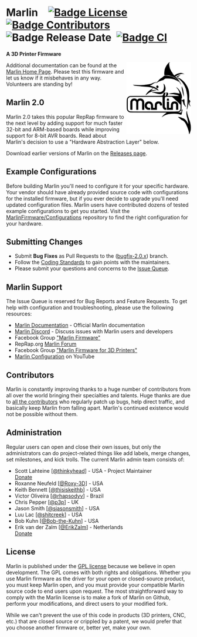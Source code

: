 
# Marlin [![Badge License]][License] [![Badge Contributors]][Contributors] ![Badge Release Date] [![Badge CI]][CI]

**A 3D Printer Firmware**



<img align="right" width=175 src="buildroot/share/pixmaps/logo/marlin-250.png" />

Additional documentation can be found at the [Marlin Home Page][Website].
Please test this firmware and let us know if it misbehaves in any way. Volunteers are standing by!

## Marlin 2.0

Marlin 2.0 takes this popular RepRap firmware to the next level by adding support for much faster 32-bit and ARM-based boards while improving support for 8-bit AVR boards. Read about Marlin's decision to use a "Hardware Abstraction Layer" below.

Download earlier versions of Marlin on the [Releases page][Releases].

## Example Configurations

Before building Marlin you'll need to configure it for your specific hardware. Your vendor should have already provided source code with configurations for the installed firmware, but if you ever decide to upgrade you'll need updated configuration files. Marlin users have contributed dozens of tested example configurations to get you started. Visit the [MarlinFirmware/Configurations][Configurations] repository to find the right configuration for your hardware.

## Submitting Changes

- Submit **Bug Fixes** as Pull Requests to the ([bugfix-2.0.x]) branch.
- Follow the [Coding Standards] to gain points with the maintainers.
- Please submit your questions and concerns to the [Issue Queue][Issues].

## Marlin Support

The Issue Queue is reserved for Bug Reports and Feature Requests. To get help with configuration and troubleshooting, please use the following resources:

- [Marlin Documentation](http://marlinfw.org) - Official Marlin documentation
- [Marlin Discord][Discord] - Discuss issues with Marlin users and developers
- Facebook Group ["Marlin Firmware"][Facebook]
- RepRap.org [Marlin Forum][Forum]
- Facebook Group ["Marlin Firmware for 3D Printers"][Facebook 3D]
- [Marlin Configuration][YouTube] on YouTube

## Contributors

Marlin is constantly improving thanks to a huge number of contributors from all over the world bringing their specialties and talents. Huge thanks are due to [all the contributors][Contributors] who regularly patch up bugs, help direct traffic, and basically keep Marlin from falling apart. Marlin's continued existence would not be possible without them.

## Administration

Regular users can open and close their own issues, but only the administrators can do project-related things like add labels, merge changes, set milestones, and kick trolls. The current Marlin admin team consists of:

 - Scott Lahteine [[@thinkyhead]] - USA - Project Maintainer <br>
   [Donate][Donate Scott]
 - Roxanne Neufeld [[@Roxy-3D]] - USA
 - Keith Bennett [[@thisiskeithb]] - USA
 - Victor Oliveira [[@rhapsodyv]] - Brazil
 - Chris Pepper [[@p3p]] - UK
 - Jason Smith [[@sjasonsmith]] - USA
 - Luu Lac [[@shitcreek]] - USA
 - Bob Kuhn [[@Bob-the-Kuhn]] - USA
 - Erik van der Zalm [[@ErikZalm]] - Netherlands<br>
   [Donate][Donate Erik]

## License

Marlin is published under the [GPL license][License] because we believe in open development. The GPL comes with both rights and obligations. Whether you use Marlin firmware as the driver for your open or closed-source product, you must keep Marlin open, and you must provide your compatible Marlin source code to end users upon request. The most straightforward way to comply with the Marlin license is to make a fork of Marlin on Github, perform your modifications, and direct users to your modified fork.

While we can't prevent the use of this code in products (3D printers, CNC, etc.) that are closed source or crippled by a patent, we would prefer that you choose another firmware or, better yet, make your own.

<!----------------------------------------------------------------------------->

[Badge Contributors]: https://img.shields.io/github/contributors/marlinfirmware/marlin.svg
[Badge Release Date]: https://img.shields.io/github/release-date/marlinfirmware/marlin.svg
[Badge License]: https://img.shields.io/badge/License-GPLv3-blue.svg
[Badge CI]: https://github.com/MarlinFirmware/Marlin/workflows/CI/badge.svg?branch=bugfix-2.0.x

[License]: LICENSE


[CI]: https://github.com/MarlinFirmware/Marlin/actions
[Contributors]: https://github.com/MarlinFirmware/Marlin/graphs/contributors
[Releases]: https://github.com/MarlinFirmware/Marlin/releases
[bugfix-2.0.x]: https://github.com/MarlinFirmware/Marlin/tree/bugfix-2.0.x
[Issues]: https://github.com/MarlinFirmware/Marlin/issues


[Website]: https://marlinfw.org/
[Configurations]: https://github.com/MarlinFirmware/Configurations
[Coding Standards]: http://marlinfw.org/docs/development/coding_standards.html


[Discord]: https://discord.gg/n5NJ59y
[Facebook]: https://www.facebook.com/groups/1049718498464482/
[Forum]: https://forums.reprap.org/list.php?415
[Facebook 3D]: https://www.facebook.com/groups/3Dtechtalk/
[YouTube]: https://www.youtube.com/results?search_query=marlin+configuration


[@thisiskeithb]: https://github.com/thisiskeithb
[@Bob-the-Kuhn]: https://github.com/Bob-the-Kuhn
[@sjasonsmith]: https://github.com/sjasonsmith
[@thinkyhead]: https://github.com/thinkyhead
[@rhapsodyv]: https://github.com/rhapsodyv
[@shitcreek]: https://github.com/shitcreek
[@ErikZalm]: https://github.com/ErikZalm
[@Roxy-3D]: https://github.com/Roxy-3D
[@p3p]: https://github.com/p3p


[Donate Scott]: https://www.thinkyhead.com/donate-to-marlin
[Donate Erik]: https://flattr.com/submit/auto?user_id=ErikZalm&url=https://github.com/MarlinFirmware/Marlin&title=Marlin&language=&tags=github&category=software